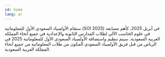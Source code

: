 ```yaml
---
id: home
lang: ar
---
```


ستقام الأولمبياد السعودي الأول للمعلوماتية (SOI 2025) في أبريل 2025، كأهم مسابقة في علوم الحاسب الآلي لطلاب المدارس الثانوية والإعدادية في جميع أنحاء المملكة العربية السعودية.
سيتم تنظيم واستضافة الأولمبياد السعودي الأول للمعلوماتية 2025 في الرياض من قبل فريق الأولمبياد السعودي المكون من طلاب المعلوماتية من جميع أنحاء المملكة العربية السعودية.
